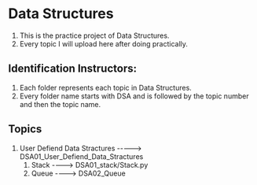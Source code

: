 # Data Structures  

1. This is the practice project of Data Structures.  
2. Every topic I will upload here after doing practically.  

## Identification Instructors:  

1. Each folder represents each topic in  Data Structures.  
2. Every folder name starts with DSA and is followed by the topic number and then the topic name.  

## Topics

1. User Defiend Data Stractures     ----->     DSA01_User_Defiend_Data_Stractures  
    1. Stack ----> DSA01_stack/Stack.py
    2. Queue ----> DSA02_Queue